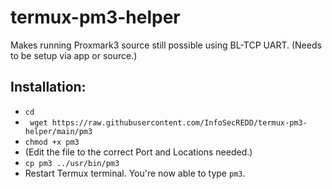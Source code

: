 # termux-pm3-helper
Makes running Proxmark3 source still possible using BL-TCP UART. (Needs to be setup via app or source.)

## Installation:
- `` cd ``
- `` wget https://raw.githubusercontent.com/InfoSecREDD/termux-pm3-helper/main/pm3``
- `` chmod +x pm3 ``
- (Edit the file to the correct Port and Locations needed.)
- `` cp pm3 ../usr/bin/pm3 ``
- Restart Termux terminal. You're now able to type ``pm3``.
